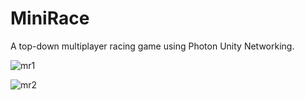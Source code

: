 # MiniRace
A top-down multiplayer racing game using Photon Unity Networking.

![mr1](https://user-images.githubusercontent.com/20495218/128928351-564f5427-c19d-4f92-a015-fc7ed08b199c.png)

![mr2](https://user-images.githubusercontent.com/20495218/128929291-1a6774c1-f8b1-473f-95cb-22b594b34e47.png)
